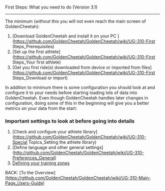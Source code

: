 First Steps: What you need to do (Version 3.1)
***
The minimum (without this you will not even reach the main screen of GoldenCheetah):

1. [Download GoldenCheetah and install it on your PC ](https://github.com/GoldenCheetah/GoldenCheetah/wiki/UG-310-First Steps_Prerequisites)
2. [Set up the first athlete](https://github.com/GoldenCheetah/GoldenCheetah/wiki/UG-310-First Steps_Your first athlete) 
3. [Get you first ride(s) downloaded from device or imported from files](https://github.com/GoldenCheetah/GoldenCheetah/wiki/UG-310-First Steps_Download or import) 

In addition to minimum there is some configuration you should look at and configure it to your needs before starting loading lots of data into GoldenCheetah. Even though GoldenCheetah handles later changes in configuration, doing some of this in the beginning will give you a better metrics on your data from the start:

### Important settings to look at before going into details

1. [Check and configure your athlete library](https://github.com/GoldenCheetah/GoldenCheetah/wiki/UG-310-Special Topics_Setting the athlete library) 
2. [Define language and other general settings] (http://github.com/GoldenCheetah/GoldenCheetah/wiki/UG-310-Preferences_General) 
3. [Defining your training zones](https://github.com/GoldenCheetah/GoldenCheetah/wiki/UG-310-Preferences_Athlete_Training-Zones)

BACK: [To the Overview] (https://github.com/GoldenCheetah/GoldenCheetah/wiki/UG-310-Main-Page_Users-Guide)
